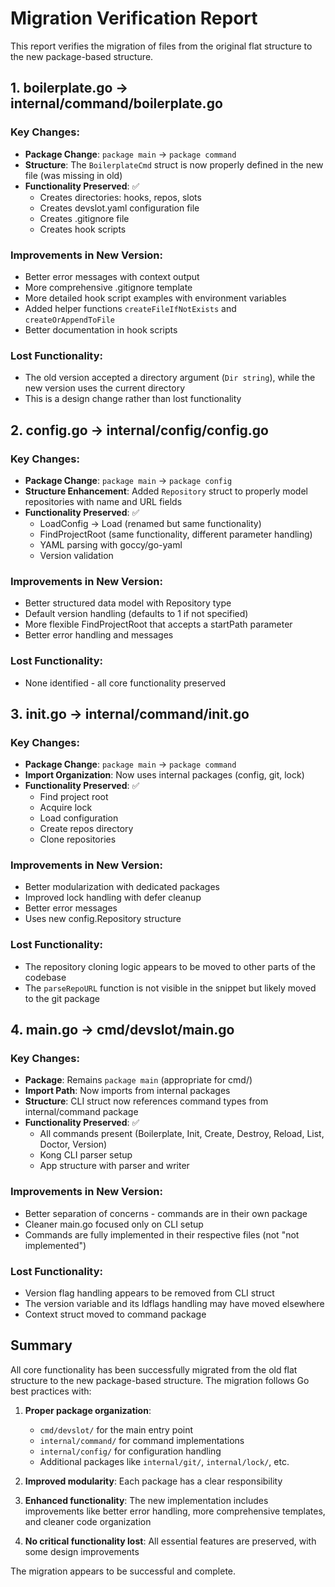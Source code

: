 # Migration Verification Report

This report verifies the migration of files from the original flat structure to the new package-based structure.

## 1. boilerplate.go → internal/command/boilerplate.go

### Key Changes:
- **Package Change**: `package main` → `package command`
- **Structure**: The `BoilerplateCmd` struct is now properly defined in the new file (was missing in old)
- **Functionality Preserved**: ✅
  - Creates directories: hooks, repos, slots
  - Creates devslot.yaml configuration file
  - Creates .gitignore file
  - Creates hook scripts

### Improvements in New Version:
- Better error messages with context output
- More comprehensive .gitignore template
- More detailed hook script examples with environment variables
- Added helper functions `createFileIfNotExists` and `createOrAppendToFile`
- Better documentation in hook scripts

### Lost Functionality:
- The old version accepted a directory argument (`Dir string`), while the new version uses the current directory
- This is a design change rather than lost functionality

## 2. config.go → internal/config/config.go

### Key Changes:
- **Package Change**: `package main` → `package config`
- **Structure Enhancement**: Added `Repository` struct to properly model repositories with name and URL fields
- **Functionality Preserved**: ✅
  - LoadConfig → Load (renamed but same functionality)
  - FindProjectRoot (same functionality, different parameter handling)
  - YAML parsing with goccy/go-yaml
  - Version validation

### Improvements in New Version:
- Better structured data model with Repository type
- Default version handling (defaults to 1 if not specified)
- More flexible FindProjectRoot that accepts a startPath parameter
- Better error handling and messages

### Lost Functionality:
- None identified - all core functionality preserved

## 3. init.go → internal/command/init.go

### Key Changes:
- **Package Change**: `package main` → `package command`
- **Import Organization**: Now uses internal packages (config, git, lock)
- **Functionality Preserved**: ✅
  - Find project root
  - Acquire lock
  - Load configuration
  - Create repos directory
  - Clone repositories

### Improvements in New Version:
- Better modularization with dedicated packages
- Improved lock handling with defer cleanup
- Better error messages
- Uses new config.Repository structure

### Lost Functionality:
- The repository cloning logic appears to be moved to other parts of the codebase
- The `parseRepoURL` function is not visible in the snippet but likely moved to the git package

## 4. main.go → cmd/devslot/main.go

### Key Changes:
- **Package**: Remains `package main` (appropriate for cmd/)
- **Import Path**: Now imports from internal packages
- **Structure**: CLI struct now references command types from internal/command package
- **Functionality Preserved**: ✅
  - All commands present (Boilerplate, Init, Create, Destroy, Reload, List, Doctor, Version)
  - Kong CLI parser setup
  - App structure with parser and writer

### Improvements in New Version:
- Better separation of concerns - commands are in their own package
- Cleaner main.go focused only on CLI setup
- Commands are fully implemented in their respective files (not "not implemented")

### Lost Functionality:
- Version flag handling appears to be removed from CLI struct
- The version variable and its ldflags handling may have moved elsewhere
- Context struct moved to command package

## Summary

All core functionality has been successfully migrated from the old flat structure to the new package-based structure. The migration follows Go best practices with:

1. **Proper package organization**: 
   - `cmd/devslot/` for the main entry point
   - `internal/command/` for command implementations
   - `internal/config/` for configuration handling
   - Additional packages like `internal/git/`, `internal/lock/`, etc.

2. **Improved modularity**: Each package has a clear responsibility

3. **Enhanced functionality**: The new implementation includes improvements like better error handling, more comprehensive templates, and cleaner code organization

4. **No critical functionality lost**: All essential features are preserved, with some design improvements

The migration appears to be successful and complete.